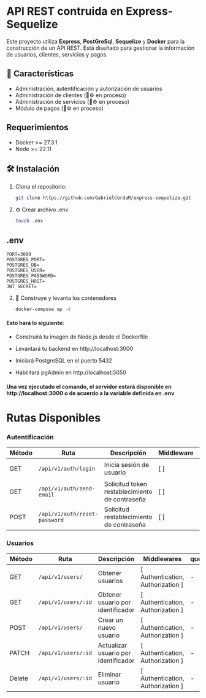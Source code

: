 
# API REST contruida en Express-Sequelize

Este proyecto utiliza **Express**, **PostGreSql**, **Sequelize** y **Docker** para la construcción de un API REST. Está diseñado para gestionar la información de usuarios, clientes, servicios y pagos.

## 🚀 Características

- Administración, autentificación y autorización de usuarios
- Administración de clientes (🔧⚙️ en proceso)
- Administración de servicios (🔧⚙️ en proceso)
- Módulo de pagos (🔧⚙️ en proceso)

## Requerimientos
- Docker >= 27.3.1
- Node >= 22.11

## 🛠️ Instalación

1. Clona el repositorio:
   ```bash
   git clone https://github.com/GabrielCerdaM/express-sequelize.git

2. ⚙️ Crear archivo .env
    ```bash
    touch .env

## .env 
    PORT=3000
    POSTGRES_PORT=
    POSTGRES_DB=
    POSTGRES_USER=
    POSTGRES_PASSWORD=
    POSTGRES_HOST=
    JWT_SECRET=

2.  🐳 Construye y levanta los contenedores
    ```bash
    docker-compose up -d
    ```

#### Esto hará lo siguiente:

- Construirá tu imagen de Node.js desde el Dockerfile

- Levantará tu backend en http://localhost:3000

- Iniciará PostgreSQL en el puerto 5432

- Habilitará pgAdmin en http://localhost:5050

#### Una vez ejecutado el comando, el servidor estará disponible en http://localhost:3000 o de acuerdo a la variable definida en .env

# Rutas Disponibles

### Autentificación
| Método | Ruta           | Descripción              | Middleware              | query | Payload          | Respuesta       |
|--------|----------------|--------------------------|------------------|--------|------------------|-----------------|
| GET   | `/api/v1/auth/login` | Inicia sesión de usuario | [ ] | - | `{ email, pass }`| `{ token, user }`|
| GET   | `/api/v1/auth/send-email` | Solicitud token restablecimiento de contraseña | [ ] | ?email= | `{ email }`| `{ message }`|
| POST   | `/api/v1/auth/reset-password` | Solicitud restablecimiento de contraseña | [ ] | ?token= | `{ email }`| `{ boolean }`|

### Usuarios

| Método | Ruta | Descripción | Middlewares | query | Payload | Respuesta |
|----|----|----|----|-|----|----|
| GET   | `/api/v1/users/` | Obtener usuarios | [ Authentication, Authorization ] | - | `{}`| `{ users }`|
| GET   | `/api/v1/users/:id` | Obtener usuario por identificador | [ Authentication, Authorization ] | - | `{ email, pass }`| `{ user }`|
| POST   | `/api/v1/users/` | Crear un nuevo usuario | [ Authentication, Authorization ] | - | `{ email, password, role }`| `{ user }`|
| PATCH   | `/api/v1/users/:id` | Actualizar usuario por identificador | [ Authentication, Authorization ] | - | `{ email, password, role }`| `{ user }`|
| Delete | `/api/v1/users/:id` | Eliminar usuario | [ Authentication, Authorization ] | - | `{}`| `{ boolean }`|